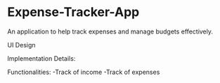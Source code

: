 # Expense-Tracker-App

An application to help track expenses and manage budgets effectively.

UI Design

Implementation Details:

Functionalities:
-Track of income
-Track of expenses
